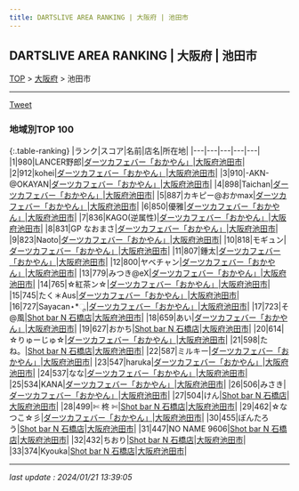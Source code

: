 ```yaml
---
title: DARTSLIVE AREA RANKING | 大阪府 | 池田市
---
```

## DARTSLIVE AREA RANKING | 大阪府 | 池田市

[TOP](/darts/rank/) > [大阪府](/darts/rank/大阪府/) > 池田市

___

<a href="https://twitter.com/share?ref_src=twsrc%5Etfw" data-text="DARTSLIVE AREA RANKING | 大阪府池田市" class="twitter-share-button" data-via="DARTSLIVE" data-hashtags="DARTSLIVE" data-related="DARTSLIVE" data-show-count="false">Tweet</a>

### 地域別TOP 100

{:.table-ranking}
|ランク|スコア|名前|店名|所在地|
|---|---|---|---|---|
|1|980|LANCER野郎|<a href="https://search.dartslive.com/jp/shop/791068625b2ccf9928032249b44395af">ダーツカフェバー「おかやん」</a>|<a href="/darts/rank/大阪府/池田市">大阪府池田市</a>|
|2|912|kohei|<a href="https://search.dartslive.com/jp/shop/791068625b2ccf9928032249b44395af">ダーツカフェバー「おかやん」</a>|<a href="/darts/rank/大阪府/池田市">大阪府池田市</a>|
|3|910|-AKN-@OKAYAN|<a href="https://search.dartslive.com/jp/shop/791068625b2ccf9928032249b44395af">ダーツカフェバー「おかやん」</a>|<a href="/darts/rank/大阪府/池田市">大阪府池田市</a>|
|4|898|Taichan|<a href="https://search.dartslive.com/jp/shop/791068625b2ccf9928032249b44395af">ダーツカフェバー「おかやん」</a>|<a href="/darts/rank/大阪府/池田市">大阪府池田市</a>|
|5|887|カキピー@おかmax|<a href="https://search.dartslive.com/jp/shop/791068625b2ccf9928032249b44395af">ダーツカフェバー「おかやん」</a>|<a href="/darts/rank/大阪府/池田市">大阪府池田市</a>|
|6|850|優雅|<a href="https://search.dartslive.com/jp/shop/791068625b2ccf9928032249b44395af">ダーツカフェバー「おかやん」</a>|<a href="/darts/rank/大阪府/池田市">大阪府池田市</a>|
|7|836|KAGO(逆属性)|<a href="https://search.dartslive.com/jp/shop/791068625b2ccf9928032249b44395af">ダーツカフェバー「おかやん」</a>|<a href="/darts/rank/大阪府/池田市">大阪府池田市</a>|
|8|831|GP なおまさ|<a href="https://search.dartslive.com/jp/shop/791068625b2ccf9928032249b44395af">ダーツカフェバー「おかやん」</a>|<a href="/darts/rank/大阪府/池田市">大阪府池田市</a>|
|9|823|Naoto|<a href="https://search.dartslive.com/jp/shop/791068625b2ccf9928032249b44395af">ダーツカフェバー「おかやん」</a>|<a href="/darts/rank/大阪府/池田市">大阪府池田市</a>|
|10|818|モギュン|<a href="https://search.dartslive.com/jp/shop/791068625b2ccf9928032249b44395af">ダーツカフェバー「おかやん」</a>|<a href="/darts/rank/大阪府/池田市">大阪府池田市</a>|
|11|807|鍾太|<a href="https://search.dartslive.com/jp/shop/791068625b2ccf9928032249b44395af">ダーツカフェバー「おかやん」</a>|<a href="/darts/rank/大阪府/池田市">大阪府池田市</a>|
|12|800|ヤベチャン|<a href="https://search.dartslive.com/jp/shop/791068625b2ccf9928032249b44395af">ダーツカフェバー「おかやん」</a>|<a href="/darts/rank/大阪府/池田市">大阪府池田市</a>|
|13|779|みつき@eX|<a href="https://search.dartslive.com/jp/shop/791068625b2ccf9928032249b44395af">ダーツカフェバー「おかやん」</a>|<a href="/darts/rank/大阪府/池田市">大阪府池田市</a>|
|14|765|☆紅茶ン☆|<a href="https://search.dartslive.com/jp/shop/791068625b2ccf9928032249b44395af">ダーツカフェバー「おかやん」</a>|<a href="/darts/rank/大阪府/池田市">大阪府池田市</a>|
|15|745|たく＊Aus|<a href="https://search.dartslive.com/jp/shop/791068625b2ccf9928032249b44395af">ダーツカフェバー「おかやん」</a>|<a href="/darts/rank/大阪府/池田市">大阪府池田市</a>|
|16|727|Sayacan⋆*ೄ|<a href="https://search.dartslive.com/jp/shop/791068625b2ccf9928032249b44395af">ダーツカフェバー「おかやん」</a>|<a href="/darts/rank/大阪府/池田市">大阪府池田市</a>|
|17|723|そ@風|<a href="https://search.dartslive.com/jp/shop/b8d596a503d19d970d9b047a20a7ba1e">Shot bar N 石橋店</a>|<a href="/darts/rank/大阪府/池田市">大阪府池田市</a>|
|18|659|あい|<a href="https://search.dartslive.com/jp/shop/791068625b2ccf9928032249b44395af">ダーツカフェバー「おかやん」</a>|<a href="/darts/rank/大阪府/池田市">大阪府池田市</a>|
|19|627|おかち|<a href="https://search.dartslive.com/jp/shop/b8d596a503d19d970d9b047a20a7ba1e">Shot bar N 石橋店</a>|<a href="/darts/rank/大阪府/池田市">大阪府池田市</a>|
|20|614|☆りゅーじゅ☆|<a href="https://search.dartslive.com/jp/shop/791068625b2ccf9928032249b44395af">ダーツカフェバー「おかやん」</a>|<a href="/darts/rank/大阪府/池田市">大阪府池田市</a>|
|21|598|たね。|<a href="https://search.dartslive.com/jp/shop/b8d596a503d19d970d9b047a20a7ba1e">Shot bar N 石橋店</a>|<a href="/darts/rank/大阪府/池田市">大阪府池田市</a>|
|22|587|ミルキー|<a href="https://search.dartslive.com/jp/shop/791068625b2ccf9928032249b44395af">ダーツカフェバー「おかやん」</a>|<a href="/darts/rank/大阪府/池田市">大阪府池田市</a>|
|23|547|haruka|<a href="https://search.dartslive.com/jp/shop/791068625b2ccf9928032249b44395af">ダーツカフェバー「おかやん」</a>|<a href="/darts/rank/大阪府/池田市">大阪府池田市</a>|
|24|537|なな|<a href="https://search.dartslive.com/jp/shop/791068625b2ccf9928032249b44395af">ダーツカフェバー「おかやん」</a>|<a href="/darts/rank/大阪府/池田市">大阪府池田市</a>|
|25|534|KANA|<a href="https://search.dartslive.com/jp/shop/791068625b2ccf9928032249b44395af">ダーツカフェバー「おかやん」</a>|<a href="/darts/rank/大阪府/池田市">大阪府池田市</a>|
|26|506|みさき|<a href="https://search.dartslive.com/jp/shop/791068625b2ccf9928032249b44395af">ダーツカフェバー「おかやん」</a>|<a href="/darts/rank/大阪府/池田市">大阪府池田市</a>|
|27|504|けん|<a href="https://search.dartslive.com/jp/shop/b8d596a503d19d970d9b047a20a7ba1e">Shot bar N 石橋店</a>|<a href="/darts/rank/大阪府/池田市">大阪府池田市</a>|
|28|499|✄ 柊 ✄|<a href="https://search.dartslive.com/jp/shop/b8d596a503d19d970d9b047a20a7ba1e">Shot bar N 石橋店</a>|<a href="/darts/rank/大阪府/池田市">大阪府池田市</a>|
|29|462|☆なつこ☆彡|<a href="https://search.dartslive.com/jp/shop/791068625b2ccf9928032249b44395af">ダーツカフェバー「おかやん」</a>|<a href="/darts/rank/大阪府/池田市">大阪府池田市</a>|
|30|455|ぽんたろう|<a href="https://search.dartslive.com/jp/shop/b8d596a503d19d970d9b047a20a7ba1e">Shot bar N 石橋店</a>|<a href="/darts/rank/大阪府/池田市">大阪府池田市</a>|
|31|447|NO NAME 9606|<a href="https://search.dartslive.com/jp/shop/b8d596a503d19d970d9b047a20a7ba1e">Shot bar N 石橋店</a>|<a href="/darts/rank/大阪府/池田市">大阪府池田市</a>|
|32|432|ちおり|<a href="https://search.dartslive.com/jp/shop/b8d596a503d19d970d9b047a20a7ba1e">Shot bar N 石橋店</a>|<a href="/darts/rank/大阪府/池田市">大阪府池田市</a>|
|33|374|Kyouka|<a href="https://search.dartslive.com/jp/shop/b8d596a503d19d970d9b047a20a7ba1e">Shot bar N 石橋店</a>|<a href="/darts/rank/大阪府/池田市">大阪府池田市</a>|



___

_last update : 2024/01/21 13:39:05_


<script src="https://cdnjs.cloudflare.com/ajax/libs/jquery/3.6.1/jquery.min.js" integrity="sha512-aVKKRRi/Q/YV+4mjoKBsE4x3H+BkegoM/em46NNlCqNTmUYADjBbeNefNxYV7giUp0VxICtqdrbqU7iVaeZNXA==" crossorigin="anonymous" referrerpolicy="no-referrer"></script>
<script src="https://cdnjs.cloudflare.com/ajax/libs/jquery.tablesorter/2.31.3/js/jquery.tablesorter.min.js" integrity="sha512-qzgd5cYSZcosqpzpn7zF2ZId8f/8CHmFKZ8j7mU4OUXTNRd5g+ZHBPsgKEwoqxCtdQvExE5LprwwPAgoicguNg==" crossorigin="anonymous" referrerpolicy="no-referrer"></script>
<link rel="stylesheet" href="https://cdnjs.cloudflare.com/ajax/libs/jquery.tablesorter/2.31.3/css/theme.default.min.css" integrity="sha512-wghhOJkjQX0Lh3NSWvNKeZ0ZpNn+SPVXX1Qyc9OCaogADktxrBiBdKGDoqVUOyhStvMBmJQ8ZdMHiR3wuEq8+w==" crossorigin="anonymous" referrerpolicy="no-referrer" />
<script>
$(function() {
    $(".table-ranking").tablesorter({sortList:[[0, 0]]});
});
</script>

<script async src="https://platform.twitter.com/widgets.js" charset="utf-8"></script>